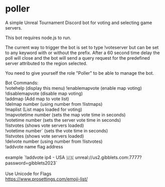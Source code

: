 # poller
A simple Unreal Tournament Discord bot for voting and selecting game servers. <br /> 

This bot requires node.js to run. <br />

The current way to trigger the bot is set to type !voteserver but can be set to any keyword with or without the prefix.
After a 60 second time delay the poll will close and the bot will send a query request for the predefined server attributed to the region selected.

You need to give yourself the role "Poller" to be able to manage the bot. <br />

Bot Commands: <br />
 !votehelp (display this menu)
 !enablemapvote (enable map voting) <br />
 !disablemapvote (disable map voting) <br />
 !addmap (Add map to vote list) <br />
 !delmap number (using number from !listmaps) <br />
 !maplist (List maps loaded for voting) <br />
 !mapvotetime number (sets the map vote time in seconds) <br />
 !votetime number (sets the server vote time in seconds) <br />
 !listvotes (shows vote servers loaded) <br />
 !votetime number\` (sets the vote time in seconds) <br />
 !listvotes (shows vote servers loaded) <br />
 !delvote number (using number from !listvotes) <br />
 !addvote name flag address <br /> <br />
      example \`!addvote ip4 - USA 🇺🇸 unreal://us2.gibblets.com:7777?password=gibblets2023\` <br /> <br />
Use Unicode for Flags <br />
https://www.prosettings.com/emoji-list/ <br />
